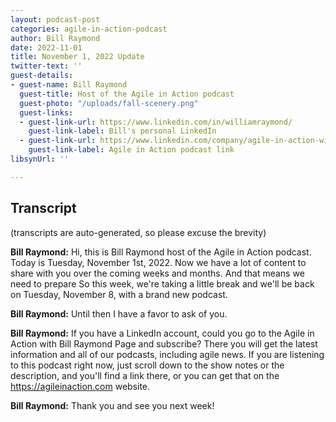```yaml
---
layout: podcast-post
categories: agile-in-action-podcast
author: Bill Raymond
date: 2022-11-01
title: November 1, 2022 Update
twitter-text: ''
guest-details:
- guest-name: Bill Raymond
  guest-title: Host of the Agile in Action podcast
  guest-photo: "/uploads/fall-scenery.png"
  guest-links:
  - guest-link-url: https://www.linkedin.com/in/williamraymond/
    guest-link-label: Bill's personal LinkedIn
  - guest-link-url: https://www.linkedin.com/company/agile-in-action-with-bill-raymond-podcast
    guest-link-label: Agile in Action podcast link
libsynUrl: ''

---
```

## Transcript

(transcripts are auto-generated, so please excuse the brevity)

**Bill Raymond:** Hi, this is Bill Raymond host of the Agile in Action podcast. Today is Tuesday, November 1st, 2022. Now we have a lot of content to share with you over the coming weeks and months. And that means we need to prepare So this week, we're taking a little break and we'll be back on Tuesday, November 8, with a brand new podcast.

**Bill Raymond:** Until then I have a favor to ask of you.

**Bill Raymond:** If you have a LinkedIn account, could you go to the Agile in Action with Bill Raymond Page and subscribe? There you will get the latest information and all of our podcasts, including agile news. If you are listening to this podcast right now, just scroll down to the show notes or the description, and you'll find a link there, or you can get that on the https://agileinaction.com website.

**Bill Raymond:** Thank you and see you next week!